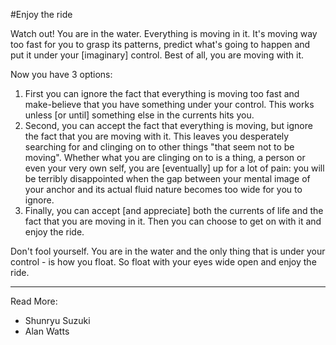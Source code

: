 #Enjoy the ride

Watch out! You are in the water.
Everything is moving in it. It's moving way too fast for you to grasp its patterns, predict what's going to happen and put it under your [imaginary] control.
Best of all, you are moving with it.

Now you have 3 options:

1. First you can ignore the fact that everything is moving too fast and make-believe that you have something under your control. This works unless [or until] something else in the currents hits you. 
2. Second, you can accept the fact that everything is moving, but ignore the fact that you are moving with it. This leaves you desperately searching for and clinging on to other things "that seem not to be moving". Whether what you are clinging on to is a thing, a person or even your very own self, you are [eventually] up for a lot of pain: you will be terribly disappointed when the gap between your mental image of your anchor and its actual fluid nature becomes too wide for you to ignore.
3. Finally, you can accept [and appreciate] both the currents of life and the fact that you are moving in it. Then you can choose to get on with it and enjoy the ride.

Don't fool yourself. You are in the water and the only thing that is under your control - is how you float. So float with your eyes wide open and enjoy the ride.


* * *
Read More:
* Shunryu Suzuki
* Alan Watts
